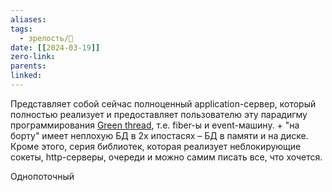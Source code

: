 ```yaml
---
aliases: 
tags:
  - зрелость/🌱
date: [[2024-03-19]]
zero-link: 
parents: 
linked:
---
```

Представляет собой сейчас полноценный application-сервер, который полностью реализует и предоставляет пользователю эту парадигму программирования [Green thread](Green%20thread.md), т.е. fiber-ы и event-машину. + "на борту" имеет неплохую БД в 2х ипостасях – БД в памяти и на диске. Кроме этого, серия библиотек, которая реализует неблокирующие сокеты, http-серверы, очереди и можно самим писать все, что хочется.

Однопоточный